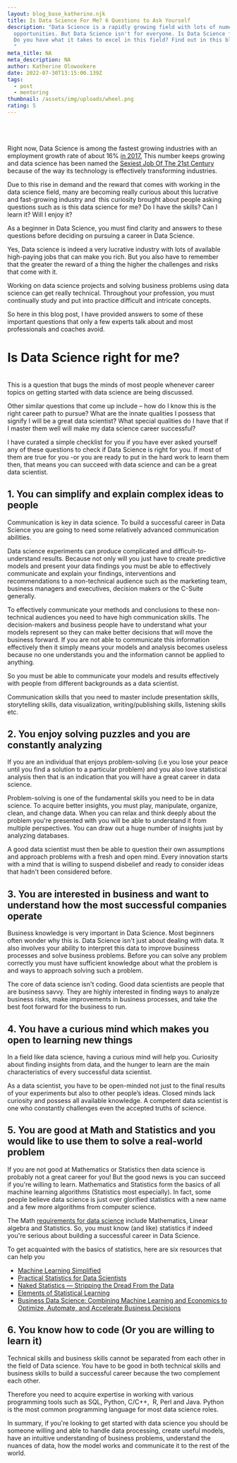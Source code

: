 ```yaml
---
layout: blog_base_katherine.njk
title: Is Data Science For Me? 6 Questions to Ask Yourself
description: "Data Science is a rapidly growing field with lots of numerous
  opportunities. But Data Science isn't for everyone. Is Data Science for you?
  Do you have what it takes to excel in this field? Find out in this blog post.
  "
meta_title: NA
meta_description: NA
author: Katherine Olowookere
date: 2022-07-30T13:15:00.139Z
tags:
  - post
  - mentoring
thumbnail: /assets/img/uploads/wheel.png
rating: 5
---
```

\
<br><br>Right now, Data Science is among the fastest growing industries with an employment growth rate of about 16% [in 2017.](https://blog.linkedin.com/2017/december/7/the-fastest-growing-jobs-in-the-u-s-based-on-linkedin-data) This number keeps growing and data science has been named the [Sexiest Job Of The 21st Century](https://hbr.org/2012/10/data-scientist-the-sexiest-job-of-the-21st-century) because of the way its technology is effectively transforming industries. 

<!--StartFragment-->

Due to this rise in demand and the reward that comes with working in the data science field, many are becoming really curious about this lucrative and fast-growing industry and  this curiosity brought about people asking questions such as is this data science for me? Do I have the skills? Can I learn it? Will I enjoy it? 

As a beginner in Data Science, you must find clarity and answers to these questions before deciding on pursuing a career in Data Science. 

Yes, Data science is indeed a very lucrative industry with lots of available high-paying jobs that can make you rich. But you also have to remember that the greater the reward of a thing the higher the challenges and risks that come with it. 

Working on data science projects and solving business problems using data science can get really technical. Throughout your profession, you must continually study and put into practice difficult and intricate concepts. 

So here in this blog post, I have provided answers to some of these important questions that only a few experts talk about and most professionals and coaches avoid. 

<h1> Is Data Science right for me?</h1>
<br>This is a question that bugs the minds of most people whenever career topics on getting started with data science are being discussed.

Other similar questions that come up include – how do I know this is the right career path to pursue? What are the innate qualities I possess that signify I will be a great data scientist? What special qualities do I have that if I master them well will make my data science career successful? 

I have curated a simple checklist for you if you have ever asked yourself any of these questions to check if Data Science is right for you. If most of them are true for you -or you are ready to put in the hard work to learn them then, that means you can succeed with data science and can be a great data scientist. 

<h2>1. You can simplify and explain complex ideas to people</h2>

Communication is key in data science. To build a successful career in Data Science you are going to need some relatively advanced communication abilities. 

Data science experiments can produce complicated and difficult-to-understand results. Because not only will you just have to create predictive models and present your data findings you must be able to effectively communicate and explain your findings, interventions and recommendations to a non-technical audience such as the marketing team, business managers and executives, decision makers or the C-Suite generally. 

To effectively communicate your methods and conclusions to these non-technical audiences you need to have high communication skills. The decision-makers and business people have to understand what your models represent so they can make better decisions that will move the business forward. If you are not able to communicate this information effectively then it simply means your models and analysis becomes useless because no one understands you and the information cannot be applied to anything.

So you must be able to communicate your models and results effectively with people from different backgrounds as a data scientist. 

Communication skills that you need to master include presentation skills, storytelling skills, data visualization, writing/publishing skills, listening skills etc. 

<h2> 2. You enjoy solving puzzles and you are constantly analyzing </h2>

If you are an individual that enjoys problem-solving (i.e you lose your peace until you find a solution to a particular problem) and you also love statistical analysis then that is an indication that you will have a great career in data science.  

Problem-solving is one of the fundamental skills you need to be in data science. To acquire better insights, you must play, manipulate, organize, clean, and change data. When you can relax and think deeply about the problem you're presented with you will be able to understand it from multiple perspectives. You can draw out a huge number of insights just by analyzing databases. 

A good data scientist must then be able to question their own assumptions and approach problems with a fresh and open mind. Every innovation starts with a mind that is willing to suspend disbelief and ready to consider ideas that hadn't been considered before.

<h2> 3. You are interested in business and want to understand how the most successful companies operate </h2>

Business knowledge is very important in Data Science. Most beginners often wonder why this is. Data Science isn't just about dealing with data. It also involves your ability to interpret this data to improve business processes and solve business problems. Before you can solve any problem correctly you must have sufficient knowledge about what the problem is and ways to approach solving such a problem. 

The core of data science isn't coding. Good data scientists are people that are business savvy. They are highly interested in finding ways to analyze business risks, make improvements in business processes, and take the best foot forward for the business to run. 

<h2> 4. You have a curious mind which makes you open to learning new things </h2>

In a field like data science, having a curious mind will help you. Curiosity about finding insights from data, and the hunger to learn are the main characteristics of every successful data scientist. 

As a data scientist, you have to be open-minded not just to the final results of your experiments but also to other people’s ideas. Closed minds lack curiosity and possess all available knowledge. A competent data scientist is one who constantly challenges even the accepted truths of science. 

<h2> 5. You are good at Math and Statistics and you would like to use them to solve a real-world problem</h2>

If you are not good at Mathematics or Statistics then data science is probably not a great career for you! But the good news is you can succeed if you're willing to learn. Mathematics and Statistics form the basics of all machine learning algorithms (Statistics most especially). In fact, some people believe data science is just over glorified statistics with a new name and a few more algorithms from computer science. 

The Math [requirements for data science](https://www.google.com/amp/s/data-flair.training/blogs/math-and-statistics-for-data-science/amp/) include Mathematics, Linear algebra and Statistics. So, you must know (and like) statistics if indeed you're serious about building a successful career in Data Science. 

To get acquainted with the basics of statistics, here are six resources that can help you 

* [Machine Learning Simplified](https://themlsbook.com/)
* [Practical Statistics for Data Scientists](https://www.amazon.com/Practical-Statistics-Data-Scientists-Essential/dp/1491952962)
* [Naked Statistics — Stripping the Dread From the Data](https://www.amazon.com/Naked-Statistics-Charles-Wheelan-audiobook/dp/B00CH7FWWU/ref=sr_1_1?keywords=naked+statistics&qid=1648144756&s=books&sprefix=naked+%2Cstripbooks-intl-ship%2C136&sr=1-1)
* [Elements of Statistical Learning](https://www.amazon.com/Elements-Statistical-Learning-Prediction-Statistics/dp/0387848576/ref=sr_1_1?crid=W9O41TYJ309W&keywords=elements+of+statistical+learning&qid=1648144790&s=audible&sprefix=elements+of+statistical+learning%2Caudible%2C113&sr=1-1)
* [Business Data Science: Combining Machine Learning and Economics to Optimize, Automate, and Accelerate Business Decisions](https://www.amazon.com/Business-Data-Science-Combining-Accelerate/dp/1260452778/ref=sr_1_1?crid=1IAQMTZ8YON82&keywords=Business+Data+Science%3A+Combining+Machine+Learning+and+Economics+to+Optimize%2C+Automate%2C+and+Accelerate+Business+Decisions&qid=1648144815&sprefix=elements+of+statistical+learning%2Caps%2C439&sr=8-1)

<h2> 6. You know how to code (Or you are willing to learn it) </h2>

Technical skills and business skills cannot be separated from each other in the field of Data science. You have to be good in both technical skills and business skills to build a successful career because the two complement each other.

Therefore you need to acquire expertise in working with various programming tools such as SQL, Python, C/C++,  R, Perl and Java. Python is the most common programming language for most data science roles. 

In summary, if you're looking to get started with data science you should be someone willing and able to handle data processing, create useful models, have an intuitive understanding of business problems, understand the nuances of data, how the model works and communicate it to the rest of the world.